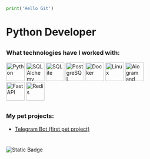 ```python
print('Hello Git') 
```
# Python Developer
##
### What technologies have I worked with:
<img src="https://cdn.jsdelivr.net/gh/devicons/devicon/icons/python/python-original.svg" 
height=50 title='Python'/> 
<img src="https://cdn.jsdelivr.net/gh/devicons/devicon/icons/sqlalchemy/sqlalchemy-original.svg" 
height=50 title='SQLAlchemy'/>
<img src="https://cdn.jsdelivr.net/gh/devicons/devicon/icons/sqlite/sqlite-original.svg" 
height=50 title='SQLite'/>
<img src="https://cdn.jsdelivr.net/gh/devicons/devicon/icons/postgresql/postgresql-original.svg" 
height=50 title='PostgreSQL'/>
<img src="https://cdn.jsdelivr.net/gh/devicons/devicon/icons/docker/docker-original.svg" 
height=50 title='Docker'/>
<img src="https://cdn.jsdelivr.net/gh/devicons/devicon/icons/linux/linux-original.svg" 
height=50 title='Linux'/>
<img src="https://avatars.githubusercontent.com/u/33784865?s=200&v=4"
height=50 title='Aiogram and aiogram-dialog'/>  
<img src="https://cdn.jsdelivr.net/gh/devicons/devicon/icons/fastapi/fastapi-original.svg" 
height=50 title='FastAPI'/>
<img src="https://cdn.jsdelivr.net/gh/devicons/devicon/icons/redis/redis-original.svg" 
height=50 title='Redis'/>
##
### My pet projects:
- [Telegram Bot (first pet project)](https://github.com/Brrrya/AioPointBot4.git)

#
![Static Badge](https://img.shields.io/badge/Telegram-blue)
